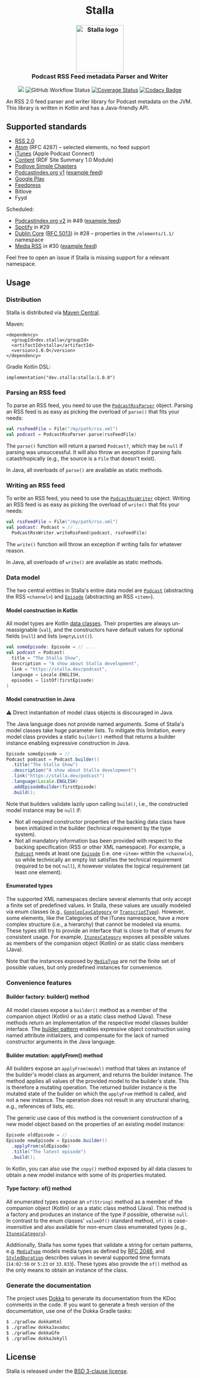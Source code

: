<h1 align="center">
  Stalla
</h1>

<h3 align="center">
	<img src="https://github.com/mpgirro/stalla/blob/master/.idea/icon.png?raw=true" width="128px" alt="Stalla logo" />
	<br/>
	Podcast RSS Feed metadata Parser and Writer
</h3>

<div align="center">

[![](https://img.shields.io/maven-central/v/dev.stalla/stalla)](https://mvnrepository.com/artifact/dev.stalla/stalla)
![GitHub Workflow Status](https://img.shields.io/github/workflow/status/mpgirro/stalla/Buildbot)
[![Coverage Status](https://coveralls.io/repos/github/mpgirro/stalla/badge.svg?branch=master)](https://coveralls.io/github/mpgirro/stalla?branch=master)
[![Codacy Badge](https://api.codacy.com/project/badge/Grade/66d3c5df2fbf4c9aaabe66e52a847cdd)](https://www.codacy.com/app/mpgirro/stalla?utm_source=github.com&amp;utm_medium=referral&amp;utm_content=mpgirro/stalla&amp;utm_campaign=Badge_Grade)

</div>
An RSS 2.0 feed parser and writer library for Podcast metadata on the JVM. This library is written in Kotlin and has a Java-friendly API.

## Supported standards

- [RSS 2.0](http://www.rssboard.org/rss-2-0)
- [Atom](https://tools.ietf.org/html/rfc4287) (RFC 4287) – selected elements, no feed support
- [iTunes](https://help.apple.com/itc/podcasts_connect/#/itcb54353390) (Apple Podcast Connect)
- [Content](http://purl.org/rss/1.0/modules/content/) (RDF Site Summary 1.0 Module)
- [Podlove Simple Chapters](https://podlove.org/simple-chapters/)
- [Podcastindex.org v1](https://github.com/Podcastindex-org/podcast-namespace) ([example feed](https://github.com/Podcastindex-org/podcast-namespace/blob/main/example.xml))
- [Google Play](https://developers.google.com/search/reference/podcast/rss-feed)
- [Feedpress](https://feed.press/xmlns)
- Bitlove
- Fyyd

Scheduled:

- [Podcastindex.org v2](https://github.com/Podcastindex-org/podcast-namespace)
  in #49 ([example feed](https://github.com/Podcastindex-org/podcast-namespace/blob/main/example.xml))
- [Spotify](https://drive.google.com/file/d/1KDY1zbRc6J2tkNvhniagor_qcH-pp2T0/view) in #29
- [Dublin Core](http://purl.org/dc/elements/1.1/) ([RFC 5013](https://tools.ietf.org/html/rfc5013)) in #28 – properties in the `/elements/1.1/`
  namespace
- [Media RSS](http://www.rssboard.org/media-rss) in #30 ([example feed](https://gist.github.com/misener/7dd9b587b468aea1ae5a))

Feel free to open an issue if Stalla is missing support for a relevant namespace.

## Usage

### Distribution

Stalla is distributed via [Maven Central](https://search.maven.org/search?q=g:dev.stalla%20AND%20a:stalla).

Maven:

```
<dependency>
  <groupId>dev.stalla</groupId>
  <artifactId>stalla</artifactId>
  <version>1.0.0</version>
</dependency>
```

Gradle Kotlin DSL:

```
implementation("dev.stalla:stalla:1.0.0")
```

### Parsing an RSS feed

To parse an RSS feed, you need to use the [`PodcastRssParser`](src/main/kotlin/dev/stalla/PodcastRssParser.kt) object. Parsing an RSS feed is as easy
as picking the overload of `parse()` that fits your needs:

```kotlin
val rssFeedFile = File("/my/path/rss.xml")
val podcast = PodcastRssParser.parse(rssFeedFile)
```

The `parse()` function will return a parsed `Podcast?`, which may be `null` if parsing was unsuccessful. It will also throw an exception if parsing
fails catastrhopically (e.g., the source is a `File` that doesn't exist).

In Java, all overloads of `parse()` are available as static methods.

### Writing an RSS feed

To write an RSS feed, you need to use the [`PodcastRssWriter`](src/main/kotlin/dev/stalla/PodcastRssWriter.kt) object. Writing an RSS feed is as easy
as picking the overload of `write()` that fits your needs:

```kotlin
val rssFeedFile = File("/my/path/rss.xml")
val podcast: Podcast = // ...
  PodcastRssWriter.writeRssFeed(podcast, rssFeedFile)
```

The `write()` function will throw an exception if writing fails for whatever reason.

In Java, all overloads of `write()` are available as static methods.

### Data model

The two central entities in Stalla's entire data model are [`Podcast`](src/main/kotlin/dev/stalla/model/Podcast.kt) (abstracting the RSS `<channel>`)
and [`Episode`](src/main/kotlin/dev/stalla/model/Episode.kt) (abstracting an RSS `<item>`).

#### Model construction in Kotlin

All model types are Kotlin [data classes](https://kotlinlang.org/docs/data-classes.html). Their properties are always un-reassignable (`val`), and the
constructors have default values for optional fields (`null`) and lists (`emptyList()`).

```kotlin
val someEpisode: Episode = // ...
val podcast = Podcast(
  title = "The Stalla Show",
  description = "A show about Stalla development",
  link = "https://stalla.dev/podcast",
  language = Locale.ENGLISH,
  episodes = listOf(firstEpisode)
)
```

#### Model construction in Java

⚠️ Direct instantiation of model class objects is discouraged in Java.

The Java language does not provide named arguments. Some of Stalla's model classes take huge parameter lists. To mitigate this limitation, every model
class provides a static `builder()` method that returns a builder instance enabling expressive construction in Java.

```java
Episode someEpisode = // ...
Podcast podcast = Podcast.builder()
  .title("The Stalla Show")
  .description("A show about Stalla development")
  .link("https://stalla.dev/podcast")
  .language(Locale.ENGLISH)
  .addEpisodeBuilder(firstEpisode)
  .build();
```

Note that builders validate lazily upon calling `build()`, i.e., the constructed model instance may be `null` if:

* Not all required constructor properties of the backing data class have been initialized in the builder (technical requirement by the type system).
* Not all mandatory information bas been provided with respect to the backing specification (RSS or other XML namespace). For example, a
  [`Podcast`](src/main/kotlin/dev/stalla/model/Podcast.kt) needs at least one [`Episode`](src/main/kotlin/dev/stalla/model/Episode.kt) (i.e. one
  `<item>` within the `<channel>`), so while technically an empty list satisfies the technical requirement (required to be not `null`), it however
  violates the logical requirement (at least one element).

#### Enumerated types

The supported XML namespaces declare several elements that only accept a finite set of predefined values. In Stalla, these values are usually modeled
via enum classes (e.g., [`GoogleplayCategory`](src/main/kotlin/dev/stalla/model/googleplay/GoogleplayCategory.kt) or
[`TranscriptType`](src/main/kotlin/dev/stalla/model/podcastindex/TranscriptType.kt)). However, some elements, like the Categories of the iTunes
namespace, have a more complex structure (i.e., a hierarchy) that cannot be modeled via enums. These types still try to provide an interface that is
close to that of enums for consistent usage. For example, [`ItunesCategory`](src/main/kotlin/dev/stalla/model/itunes/ItunesCategory.kt) exposes all
possible values as members of the companion object (Kotlin) or as static class members (Java).

Note that the instances exposed by [`MediaType`](src/main/kotlin/dev/stalla/model/MediaType.kt) are not the finite set of possible values, but only
predefined instances for convenience.

### Convenience features

#### Builder factory: builder() method

All model classes expose a `builder()` method as a member of the companion object (Kotlin) or as a static class method (Java). These methods return an
implementation of the respective model classes builder interface. The [builder pattern](https://en.wikipedia.org/wiki/Builder_pattern) enables
expressive object construction using named attribute initializers, and compensate for the lack of named constructor arguments in the Java language.

#### Builder mutation: applyFrom() method

All builders expose an `applyFrom(model)` method that takes an instance of the builder's model class as argument, and returns the builder instance. The
method applies all values of the provided model to the builder's state. This is therefore a mutating operation. The returned builder instance is the
mutated state of the builder on which the `applyFrom` method is called, and not a new instance. The operation does not result in any structural
sharing, e.g., references of lists, etc.

The generic use case of this method is the convenient construction of a new model object based on the properties of an existing model instance:

```java
Episode oldEpisode = // ...
Episode newEpisode = Episode.builder()
  .applyFrom(oldEpisode)
  .title("The latest episode")
  .build();
```

In Kotlin, you can also use the `copy()` method exposed by all data classes to obtain a new model instance with some of its properties mutated.

#### Type factory: of() method

All enumerated types expose an `of(String)` method as a member of the companion object (Kotlin) or as a static class method (Java). This method is a
factory and produces an instance of the type if possible, otherwise `null`. In contrast to the enum classes' `valueOf()` standard method, `of()` is
case-insensitive and also available for non-enum class enumerated types (e.g.,
[`ItunesCategory`](src/main/kotlin/dev/stalla/model/itunes/ItunesCategory.kt)).

Additionally, Stalla has some types that validate a string for certain patterns, e.g. [`MediaType`](src/main/kotlin/dev/stalla/model/MediaType.kt)
models media types as defined by [RFC 2046](https://tools.ietf.org/html/rfc2046), and
[`StyledDuration`](src/main/kotlin/dev/stalla/model/StyledDuration.kt) describes values in several supported time formats (`14:02:56` or `5:23` or
`33.833`). These types also provide the `of()` method as the only means to obtain an instance of the class.

### Generate the documentation

The project uses [Dokka](https://github.com/Kotlin/dokka) to generate its documentation from the KDoc comments in the code. If you want to generate a
fresh version of the documentation, use one of the Dokka Gradle tasks:

```bash
$ ./gradlew dokkaHtml
$ ./gradlew dokkaJavadoc
$ ./gradlew dokkaGfm
$ ./gradlew dokkaJekyll
```

## License

Stalla is released under the [BSD 3-clause license](LICENSE).
